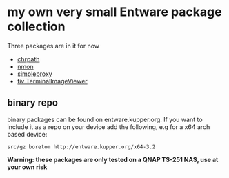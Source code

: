 # my own very small Entware package collection #

Three packages are in it for now
- [chrpath](http://directory.fsf.org/project/chrpath)
- [nmon](http://nmon.sourceforge.net/pmwiki.php)
- [simpleproxy](https://github.com/vzaliva/simpleproxy.git)
- [tiv TerminalImageViewer](https://github.com/stefanhaustein/TerminalImageViewer)

## binary repo ##
binary packages can be found on entware.kupper.org. If you want to include it as a repo on your device add the following, e.g for a x64 arch based device:

`src/gz boretom http://entware.kupper.org/x64-3.2`

**Warning: these packages are only tested on a QNAP TS-251 NAS, use at your own risk**
